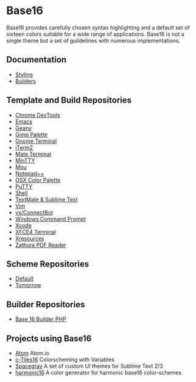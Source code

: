 # Base16
Base16 provides carefully chosen syntax highlighting and a default set of sixteen colors suitable for a wide range of applications. Base16 is not a single theme but a set of guildelines with numerous implementations.

## Documentation
* [Styling](https://github.com/chriskempson/base16/blob/master/styling.md)
* [Builders](https://github.com/chriskempson/base16/blob/master/builder.md)

## Template and Build Repositories
* [Chrome DevTools](https://github.com/idleberg/base16-chrome-devtools)
* [Emacs](https://github.com/neil477/base16-emacs)
* [Geany](https://github.com/robloach/base16-geany)
* [Gimp Palette](https://github.com/chriskempson/base16-gimp-palette)
* [Gnome Terminal](https://github.com/chriskempson/base16-gnome-terminal)
* [iTerm2](https://github.com/chriskempson/base16-iterm2)
* [Mate Terminal](https://github.com/HashBang173/base16-mate-terminal)
* [MinTTY](https://github.com/geoffstokes/base16-mintty)
* [Mou](https://github.com/chriskempson/base16-mou)
* [Notepad++](https://github.com/idleberg/base16-notepad-plus-plus)
* [OSX Color Palette](https://github.com/chriskempson/base16-osx-color-palette)
* [PuTTY](https://github.com/benjojo/base-16-putty/)
* [Shell](https://github.com/chriskempson/base16-shell)
* [TextMate & Sublime Text](https://github.com/chriskempson/base16-textmate)
* [Vim](https://github.com/chriskempson/base16-vim)
* [vx/ConnectBot](https://github.com/jprjr/base16-connectbot)
* [Windows Command Prompt](https://github.com/geoffstokes/base16-windows-command-prompt)
* [Xcode](https://github.com/joedynamite/base16-xcode)
* [XFCE4 Terminal](https://github.com/chriskempson/base16-xfce4-terminal)
* [Xresources](https://github.com/chriskempson/base16-xresources)
* [Zathura PDF Reader](https://github.com/esn89/base16-zathura)

## Scheme Repositories
* [Default](https://github.com/chriskempson/base16-default-scheme)
* [Tomorrow](https://github.com/chriskempson/base16-tomorrow-scheme)

## Builder Repositories
* [Base 16 Builder PHP](https://github.com/chriskempson/base16-builder-php)

## Projects using Base16
* [Atom](https://atom.io/) Atom.io
* [c-Tiles16](https://github.com/atelierbram/c-tiles16) Colorscheming with Variables
* [Spacegray](https://github.com/kkga/spacegray) A set of custom UI themes for Sublime Text 2/3
* [harmonic16](http://janniks.github.io/harmonic16) A color generator for harmonic base16 color-schemes

